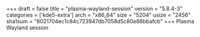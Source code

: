 +++
draft = false
title = "plasma-wayland-session"
version = "5.8.4-3"
categories = ['kde5-extra']
arch = "x86_64"
size = "5204"
usize = "2456"
sha1sum = "8021704ec1c84c723947db7058d5c80e88bbafcb"
+++
Plasma Wayland session